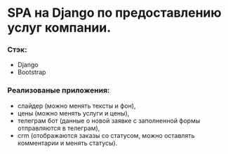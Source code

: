 # SPA на Django по предоставлению услуг компании.
### Стэк: 
- Django
- Bootstrap
### Реализованые приложения: 
  - слайдер (можно менять тексты и фон), 
  - цены (можно менять услуги и цены), 
  - телеграм бот (данные о новой заявке с заполненной формы отправляются в телеграм),
  - crm (отображаются заказы со статусом, можно оставлять комментарии и менять статусы). 

